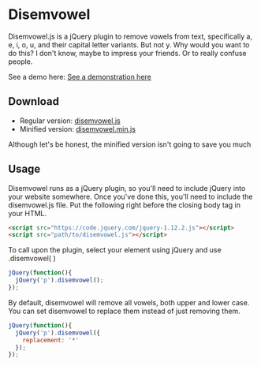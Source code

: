 # Disemvowel

Disemvowel.js is a jQuery plugin to remove vowels from text, specifically a, e, i, o, u, and their capital letter variants. But not y. Why would you want to do this? I don't know, maybe to impress your friends. Or to really confuse people.

See a demo here: 
[See a demonstration here](http://citpt.lcsc.edu/caseyblamires/disemvowel/demo/demo.html)

## Download

* Regular version: [disemvowel.js](https://raw.githubusercontent.com/clblamires/disemvowel/master/src/disemvowel.js)
* Minified version: [disemvowel.min.js](https://raw.githubusercontent.com/clblamires/disemvowel/master/src/disemvowel.min.js)

Although let's be honest, the minified version isn't going to save you much

## Usage

Disemvowel runs as a jQuery plugin, so you'll need to include jQuery into your website somewhere. Once you've done this, you'll need to include the disemvowel.js file. Put the following right before the closing body tag in your HTML.

```html
<script src="https://code.jquery.com/jquery-1.12.2.js"></script>
<script src="path/to/disemvowel.js"></script>
```

To call upon the plugin, select your element using jQuery and use .disemvowel( )

```javascript
jQuery(function(){
  jQuery('p').disemvowel();
});
```

By default, disemvowel will remove all vowels, both upper and lower case. You can set disemvowel to replace them instead of just removing them.

```javascript
jQuery(function(){
  jQuery('p').disemvowel({
    replacement: '*'
  });
});
```
